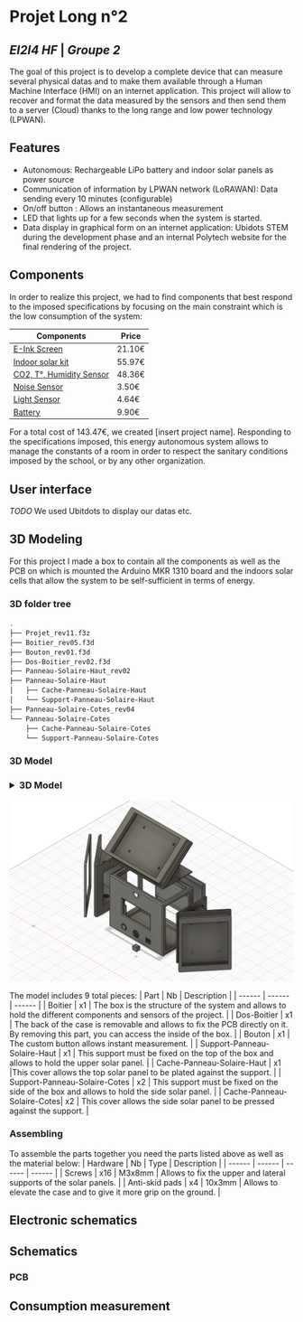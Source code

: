 # Projet Long n°2
## _EI2I4 HF_ | _Groupe 2_

The goal of this project is to develop a complete device that can measure several physical datas and to make them available through a Human Machine Interface (HMI) on an internet application. This project will allow to recover and format the data measured by the sensors and then send them to a server (Cloud) thanks to the long range and low power technology (LPWAN).

## Features
- Autonomous: Rechargeable LiPo battery and indoor solar panels as power source
- Communication of information by LPWAN network (LoRAWAN): Data sending every 10 minutes (configurable)
- On/off button : Allows an instantaneous measurement
- LED that lights up for a few seconds when the system is started.
- Data display in graphical form on an internet application: Ubidots STEM during the development phase and an internal Polytech website for the final rendering of the project.

## Components
In order to realize this project, we had to find components that best respond to the imposed specifications by focusing on the main constraint which is the low consumption of the system:

| Components | Price |
| ------ | ------ |
| [E-Ink Screen](https://www.digikey.fr/en/products/detail/adafruit-industries-llc/4197/10060730) | 21.10€ |
| [Indoor solar kit](https://www.mouser.fr/ProductDetail/PowerFilm/DEV-BASIC?qs=BJlw7L4Cy7%2Fw4dHFXPm5kg%3D%3D) | 55.97€ |
| [CO2, T°, Humidity Sensor](https://www.digikey.fr/fr/products/detail/seeed-technology-co.,-ltd/101020952/14672116?utm_adgroup=&utm_source=google&utm_medium=cpc&utm_campaign=PMAX%20Shopping_Product_Development%20Board&utm_term=&productid=14672116&gclid=CjwKCAiA3KefBhByEiwAi2LDHGC3sSf3_wtaYPH630ib0XKAaLsoO_e8GBNamO-FCIEC66xhhMLAGhoCcFoQAvD_BwE) | 48.36€ |
| [Noise Sensor](https://www.gotronic.fr/art-module-micro-mems-fermion-sen0487-34167.htm) | 3.50€ |
| [Light Sensor](https://www.digikey.fr/fr/products/detail/adafruit-industries-llc/5378/16056942?utm_adgroup=&utm_source=google&utm_medium=cpc&utm_campaign=PMAX%20Shopping_Product_Development%20Board&utm_term=&productid=16056942&gclid=CjwKCAiAl9efBhAkEiwA4ToriqFnO5TcQVJoOHX-VCiYtwIO2bZSYyVDAaRXxzhDUZyRP_28fs59SxoCnOUQAvD_BwE) | 4.64€ |
| [Battery](https://www.gotronic.fr/art-accu-lipo-3-7-vcc-1000-mah-pr523450-5813.htm) | 9.90€ |

For a total cost of 143.47€, we created [insert project name]. Responding to the specifications imposed, this energy autonomous system allows to manage the constants of a room in order to respect the sanitary conditions imposed by the school, or by any other organization.

## User interface
_TODO_
We used Ubitdots to display our datas etc.

## 3D Modeling
For this project I made a box to contain all the components as well as the PCB on which is mounted the Arduino MKR 1310 board and the indoors solar cells that allow the system to be self-sufficient in terms of energy.

### 3D folder tree

```bash
.
├── Projet_rev11.f3z
├── Boitier_rev05.f3d
├── Bouton_rev01.f3d
├── Dos-Boitier_rev02.f3d
├── Panneau-Solaire-Haut_rev02
├── Panneau-Solaire-Haut
│   ├── Cache-Panneau-Solaire-Haut
│   └── Support-Panneau-Solaire-Haut
├── Panneau-Solaire-Cotes_rev04
└── Panneau-Solaire-Cotes
    ├── Cache-Panneau-Solaire-Cotes
    └── Support-Panneau-Solaire-Cotes
```

### 3D Model

### <details><summary>3D Model</summary>

![](images/3D/front-upper-right.png)
</details>

The model includes 9 total pieces:
| Part | Nb | Description |
| ------ | ------ | ------ |
| Boitier | x1 | The box is the structure of the system and allows to hold the different components and sensors of the project. |
| Dos-Boitier | x1 | The back of the case is removable and allows to fix the PCB directly on it. By removing this part, you can access the inside of the box. |
| Bouton | x1 | The custom button allows instant measurement. |
| Support-Panneau-Solaire-Haut | x1 | This support must be fixed on the top of the box and allows to hold the upper solar panel. |
| Cache-Panneau-Solaire-Haut | x1 |This cover allows the top solar panel to be plated against the support. |
| Support-Panneau-Solaire-Cotes | x2 | This support must be fixed on the side of the box and allows to hold the side solar panel. |
| Cache-Panneau-Solaire-Cotes| x2 | This cover allows the side solar panel to be pressed against the support. |

### Assembling
To assemble the parts together you need the parts listed above as well as the material below:
| Hardware | Nb | Type |  Description |
| ------ | ------ | ------ | ------ |
| Screws | x16 | M3x8mm | Allows to fix the upper and lateral supports of the solar panels. |
| Anti-skid pads | x4 | 10x3mm | Allows to elevate the case and to give it more grip on the ground. |

## Electronic schematics
## Schematics
### PCB

## Consumption measurement

